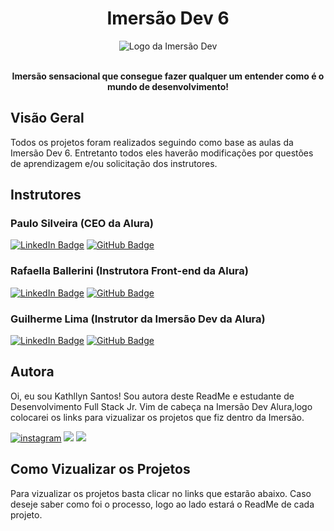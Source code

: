 <h1 align="center"> Imersão Dev 6 </h1>

<div align="center">

  <img src="https://user-images.githubusercontent.com/120657741/217616484-bab33c21-8783-454b-84db-9b83aad432b0.png" alt="Logo da Imersão Dev">
  
</div>

<br>

<p align="center"> <strong>Imersão sensacional que consegue fazer qualquer um entender como é o mundo de desenvolvimento!</strong> </p>

<div align="center">

</div>

## Visão Geral

Todos os projetos foram realizados seguindo como base as aulas da Imersão Dev 6. Entretanto todos eles haverão modificações por questões de aprendizagem e/ou solicitação dos instrutores.

## Instrutores

### Paulo Silveira (CEO da Alura)

<a href="https://www.linkedin.com/in/paulosilveira/" target="_blank"><img src="https://img.shields.io/badge/-LinkedIn-%230077B5?style=for-the-badge&logo=linkedin&logoColor=white" alt="LinkedIn Badge"></a>
<a href = "https://github.com/peas" target="_blank"><img src="https://img.shields.io/badge/GitHub-%23333?style=for-the-badge&logo=github&logoColor=white" alt="GitHub Badge"></a>

### Rafaella Ballerini (Instrutora Front-end da Alura)

<a href="https://www.linkedin.com/in/rafaella-ballerini-45875016a/" target="_blank"><img src="https://img.shields.io/badge/-LinkedIn-%230077B5?style=for-the-badge&logo=linkedin&logoColor=white" alt="LinkedIn Badge"></a>
<a href = "https://github.com/rafaballerini" target="_blank"><img src="https://img.shields.io/badge/GitHub-%23333?style=for-the-badge&logo=github&logoColor=white" target="_blank" alt="GitHub Badge"></a>

### Guilherme Lima (Instrutor da Imersão Dev da Alura)

<a href="https://www.linkedin.com/in/guilherme-lima-developer/" target="_blank"><img src="https://img.shields.io/badge/-LinkedIn-%230077B5?style=for-the-badge&logo=linkedin&logoColor=white" alt="LinkedIn Badge"></a>
<a href = "https://github.com/guilhermeonrails" target="_blank"><img src="https://img.shields.io/badge/GitHub-%23333?style=for-the-badge&logo=github&logoColor=white" alt="GitHub Badge"></a>

## Autora

Oi, eu sou Kathllyn Santos! Sou autora deste ReadMe e estudante de Desenvolvimento Full Stack Jr. Vim de cabeça na Imersão Dev Alura,logo colocarei os links para vizualizar os projetos que fiz dentro da Imersão.

<div align="center">

<div align="left">

 [![instagram](https://img.shields.io/badge/Instagram-E4405F?style=for-the-badge&logo=instagram&logoColor=white
 )](https://www.instagram.com/kathllynleticia)
 <a href="https://www.linkedin.com/in/kathllynleticiadesenvolvedora/" target="_blank"><img src="https://img.shields.io/badge/-LinkedIn-%230077B5?style=for-the-badge&logo=linkedin&logoColor=white" target="_blank"></a> <a href = "mailto:kathllyn.leticia@gmail.com"><img src="https://img.shields.io/badge/-Gmail-%23333?style=for-the-badge&logo=gmail&logoColor=white" target="_blank"></a>

<h2>Como Vizualizar os Projetos</h2>

Para vizualizar os projetos basta clicar no links que estarão abaixo. Caso deseje saber como foi o processo, logo ao lado estará o ReadMe de cada projeto.

</div>

  <br>
  
<div align="left">
